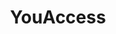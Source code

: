 ---
title: "YouAccess"
description: "Attendance registration with NFC Cards"
pubDate: "Dec 2024"
images: ["/image-not-found.webp"]
badge: "IoT Project"
tags: ["NodeJS", "Express", "MongoDB", "JWT", "WebSockets", "Socket.io", "API REST", "Arduino", "Quasar Framework", "VueJS"]
url: "https://youaccess.netlify.app/"
repoUrl: "https://github.com/BryanQuezada1910/access-control-backend"
order: 3
---
